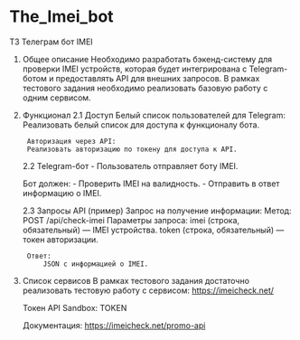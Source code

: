 # The_Imei_bot

ТЗ Телеграм бот IMEI

1. Общее описание
Необходимо разработать бэкенд-систему для проверки IMEI устройств, которая будет интегрирована с Telegram-ботом и предоставлять API для внешних запросов. В рамках тестового задания необходимо реализовать базовую работу с одним сервисом.

2. Функционал
	2.1 Доступ
		Белый список пользователей для Telegram:
		Реализовать белый список для доступа к функционалу бота.

		Авторизация через API:
		Реализовать авторизацию по токену для доступа к API.

	2.2 Telegram-бот
		- Пользователь отправляет боту IMEI.

	Бот должен:
		- Проверить IMEI на валидность.
		- Отправить в ответ информацию о IMEI.

	2.3 Запросы API (пример)
		Запрос на получение информации:
		Метод: POST /api/check-imei
		Параметры запроса:
		imei (строка, обязательный) — IMEI устройства.
		token (строка, обязательный) — токен авторизации.

		Ответ:
			JSON с информацией о IMEI.

3. Список сервисов
	В рамках тестового задания достаточно реализовать тестовую работу с сервисом:
	https://imeicheck.net/

	Токен API Sandbox: TOKEN

	Документация: https://imeicheck.net/promo-api


